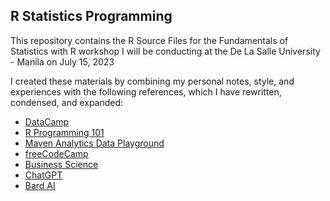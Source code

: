 ## R Statistics Programming

This repository contains the R Source Files for the Fundamentals of Statistics with R workshop I will be conducting at the De La Salle University - Manila on July 15, 2023

I created these materials by combining my personal notes, style, and experiences with the following references, which I have rewritten, condensed, and expanded:

  <ul>
    <li><a href="https://app.datacamp.com/learn">DataCamp</a></li>
    <li><a href="https://www.youtube.com/@RProgramming101">R Programming 101</a></li>
    <li><a href="https://mavenanalytics.io/data-playground">Maven Analytics Data Playground</a></li>
    <li><a href="https://www.youtube.com/@freecodecamp">freeCodeCamp</a></li>
    <li><a href="https://www.youtube.com/@BusinessScience">Business Science</a></li>
    <li><a href="https://chat.openai.com/">ChatGPT</a></li>
    <li><a href="https://bard.google.com/">Bard AI</a></li>
  </ul>
